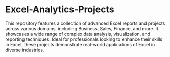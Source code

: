 # Excel-Analytics-Projects
This repository features a collection of advanced Excel reports and projects across various domains, including Business, Sales, Finance, and more. It showcases a wide range of complex data analysis, visualization, and reporting techniques. Ideal for professionals looking to enhance their skills in Excel, these projects demonstrate real-world applications of Excel in diverse industries.
